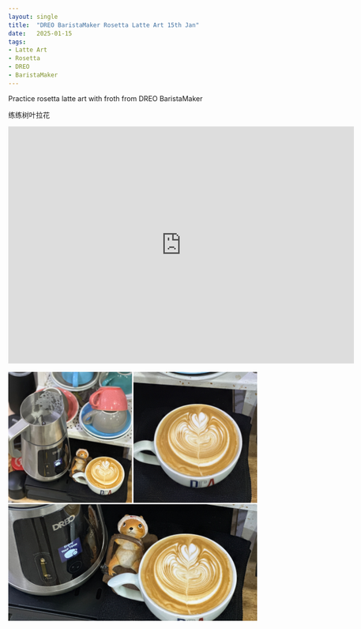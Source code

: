 ```yaml
---
layout: single
title:  "DREO BaristaMaker Rosetta Latte Art 15th Jan"
date:   2025-01-15
tags:
- Latte Art
- Rosetta
- DREO
- BaristaMaker
---
```



Practice rosetta latte art with froth from DREO BaristaMaker

练练树叶拉花



<div class="embed-container">
  <iframe
      src="https://www.youtube.com/embed/QdBFA3gqi-g"
      width="700"
      height="480"
      frameborder="0"
      allowfullscreen="true">
  </iframe>
</div>


![](/assets/img/2025/01/15/3141D7F6-72DE-4765-9643-45D55BBDE52F.JPG)

